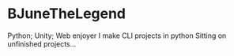 # BJuneTheLegend
Python; Unity; Web enjoyer
I make CLI projects in python
Sitting on unfinished projects...


